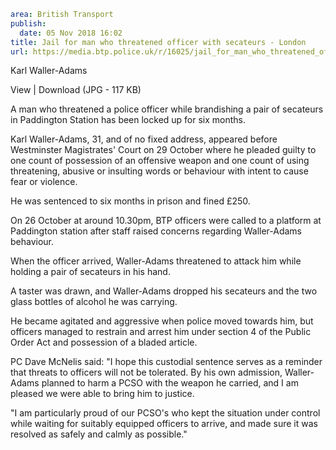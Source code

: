 ```yaml
area: British Transport
publish:
  date: 05 Nov 2018 16:02
title: Jail for man who threatened officer with secateurs - London
url: https://media.btp.police.uk/r/16025/jail_for_man_who_threatened_officer_with_secateur
```

Karl Waller-Adams

View | Download (JPG - 117 KB)

A man who threatened a police officer while brandishing a pair of secateurs in Paddington Station has been locked up for six months.

Karl Waller-Adams, 31, and of no fixed address, appeared before Westminster Magistrates' Court on 29 October where he pleaded guilty to one count of possession of an offensive weapon and one count of using threatening, abusive or insulting words or behaviour with intent to cause fear or violence.

He was sentenced to six months in prison and fined £250.

On 26 October at around 10.30pm, BTP officers were called to a platform at Paddington station after staff raised concerns regarding Waller-Adams behaviour.

When the officer arrived, Waller-Adams threatened to attack him while holding a pair of secateurs in his hand.

A taster was drawn, and Waller-Adams dropped his secateurs and the two glass bottles of alcohol he was carrying.

He became agitated and aggressive when police moved towards him, but officers managed to restrain and arrest him under section 4 of the Public Order Act and possession of a bladed article.

PC Dave McNelis said: "I hope this custodial sentence serves as a reminder that threats to officers will not be tolerated. By his own admission, Waller-Adams planned to harm a PCSO with the weapon he carried, and I am pleased we were able to bring him to justice.

"I am particularly proud of our PCSO's who kept the situation under control while waiting for suitably equipped officers to arrive, and made sure it was resolved as safely and calmly as possible."
